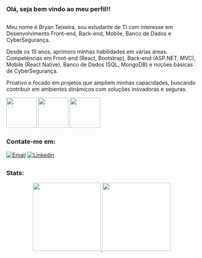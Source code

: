 ### Olá, seja bem vindo ao meu perfil!!

##

Meu nome é Bryan Teixeira, sou estudante de TI com interesse em Desenvolvimento Front-end, Back-end, Mobile,
Banco de Dados e CyberSegurança.

Desde os 15 anos, aprimoro minhas habilidades
em várias áreas. Competências em Front-end (React, Bootstrap), Back-end (ASP.NET, MVC), Mobile (React Native), Banco de Dados (SQL, MongoDB) e noções
básicas de CyberSegurança.

Proativo e focado em projetos que ampliem minhas
capacidades, buscando contribuir em ambientes dinâmicos com soluções inovadoras
e seguras.


<div>
  <img height="80em" src="https://cdn.jsdelivr.net/gh/devicons/devicon/icons/html5/html5-plain.svg" />
  <img height="80em" src="https://cdn.jsdelivr.net/gh/devicons/devicon/icons/css3/css3-plain.svg" />
  <img height="80em" src="https://cdn.jsdelivr.net/gh/devicons/devicon/icons/javascript/javascript-plain.svg" />      
</div>

### Contate-me em:

[![Email](https://img.shields.io/badge/Email-EA4335?style=for-the-badge&logo=gmail&logoColor=white)](mailto:bryan.teixeir2004@gmail.com)
[![Linkedin](https://img.shields.io/badge/Linkedin-2867b2?style=for-the-badge&logo=linkedin&logoColor=white)](https://www.linkedin.com/in/bryan-teixeira-320766269)

##

### Stats: 
<div align="center">
  <a href="https://github.com/bryandevsx">
  <img height="180em" src="https://github-readme-stats.vercel.app/api?username=bryandevsx&show_icons=true&theme=dark&include_all_commits=true&count_private=true"/>
  <img height="180em" src="https://github-readme-stats.vercel.app/api/top-langs/?username=bryandevsx&layout=compact&langs_count=7&theme=dark"/>
</div>

